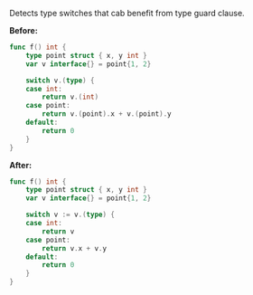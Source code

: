 Detects type switches that cab benefit from type guard clause.

**Before:**
```go
func f() int {
	type point struct { x, y int }
	var v interface{} = point{1, 2}

	switch v.(type) {
	case int:
		return v.(int)
	case point:
		return v.(point).x + v.(point).y
	default:
		return 0
	}
}
```

**After:**
```go
func f() int {
	type point struct { x, y int }
	var v interface{} = point{1, 2}

	switch v := v.(type) {
	case int:
		return v
	case point:
		return v.x + v.y
	default:
		return 0
	}
}
```
